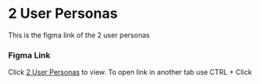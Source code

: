 # 2 User Personas
This is the figma link of the 2 user personas

### Figma Link
Click [2 User Personas](https://www.figma.com/file/fvaFcyYS8glJkiD3cXvbJF/User-persona) to view. To open link in another tab use CTRL + Click